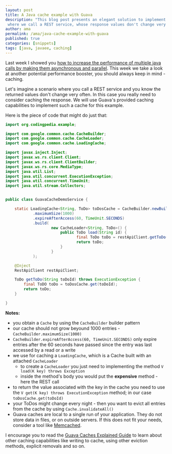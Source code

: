 ```yaml
---
layout: post
title: A Java cache example with Guava
description: "This blog post presents an elegant solution to implement a Java cache with Guava. We imagine a scenario
 where we call a REST service, whose response values don't change very often"
author: ama
permalink: /ama/java-cache-example-with-guava
published: true
categories: [snippets]
tags: [java, javaee, caching]
---
```


Last week I showed you [how to increase the performance of multiple java calls by making them asynchronous and parallel](https://www.codepedia.org/ama/how-to-make-parallel-calls-in-java-with-completablefuture-example).
This week we take a look at another potential performance booster, you should always keep in mind - <span class="highlight-yellow">caching</span>.

Let's imagine a scenario where you call a REST service and you know the returned values don't change very often. In this case
you really need to consider caching the response. We will use Guava's provided caching capabilities to implement such a cache
for this example.

<!--more-->

Here is the piece of code that might do just that:

```java
import org.codingpedia.example;

import com.google.common.cache.CacheBuilder;
import com.google.common.cache.CacheLoader;
import com.google.common.cache.LoadingCache;

import javax.inject.Inject;
import javax.ws.rs.client.Client;
import javax.ws.rs.client.ClientBuilder;
import javax.ws.rs.core.MediaType;
import java.util.List;
import java.util.concurrent.ExecutionException;
import java.util.concurrent.TimeUnit;
import java.util.stream.Collectors;


public class GuavaCacheDemoService {

    static LoadingCache<String, ToDo> toDosCache = CacheBuilder.newBuilder()
            .maximumSize(1000)
            .expireAfterAccess(60, TimeUnit.SECONDS)
            .build(
                    new CacheLoader<String, ToDo>() {
                        public ToDo load(String id) {
                               final ToDo toDo = restApiClient.getToDo(id);
                               return toDo;
                        }
                    }
            );

    @Inject
    RestApiClient restApiClient;

    ToDo getToDo(String toDoId) throws ExecutionException {
        final ToDO toDo = toDosCache.get(toDoId);
        return toDo;
    }

}
```

**Notes:**

* you obtain a `Cache` by using the `CacheBuilder` builder pattern
* our cache should not grow beyound 1000 entries - `CacheBuilder.maximumSize(1000)`
*  `CacheBuilder.expireAfterAccess(60, TimeUnit.SECONDS)` only expire entries after the 60 seconds have passed since the entry was last accessed by a read or a write
* we use for caching a  `LoadingCache`, which is a Cache built with an attached `CacheLoader`
  * to create a `CacheLoader` you just need to implementing the method `V load(K key) throws Exception`
  * inside the method's body you would put the **expensive** method - here the REST call
* to return the value associated with the key in the cache you need to use the `V get(K key) throws ExecutionException` method;
in our case `toDosCache.get(toDoId)`
* your ToDos might change every night - then you want to evict all entries from
the cache by using `Cache.invalidateAll()`
* Guava caches are local to a single run of your application. They do not store data in files, or on outside servers.
 If this does not fit your needs, consider a tool like [Memcached](https://memcached.org/).


I encourage you to read the [Guava Caches Explained Guide](https://github.com/google/guava/wiki/CachesExplained) to learn
 about other caching capabilities like writing to cache, using other eviction methods, explicit removals and so on.
